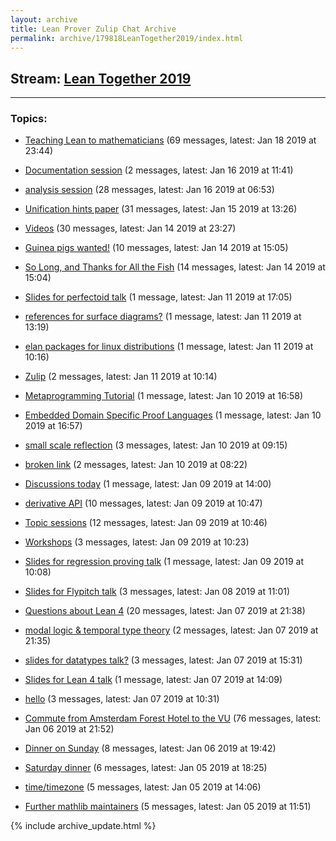 ```yaml
---
layout: archive
title: Lean Prover Zulip Chat Archive
permalink: archive/179818LeanTogether2019/index.html
---
```


## Stream: [Lean Together 2019](https://leanprover-community.github.io/archive/179818LeanTogether2019/index.html)

---

### Topics:

* [Teaching Lean to mathematicians](88047TeachingLeantomathematicians.html) (69 messages, latest: Jan 18 2019 at 23:44)

* [Documentation session](21791Documentationsession.html) (2 messages, latest: Jan 16 2019 at 11:41)

* [analysis session](90889analysissession.html) (28 messages, latest: Jan 16 2019 at 06:53)

* [Unification hints paper](88568Unificationhintspaper.html) (31 messages, latest: Jan 15 2019 at 13:26)

* [Videos](74251Videos.html) (30 messages, latest: Jan 14 2019 at 23:27)

* [Guinea pigs wanted!](44625Guineapigswanted.html) (10 messages, latest: Jan 14 2019 at 15:05)

* [So Long, and Thanks for All the Fish](67846SoLongandThanksforAlltheFish.html) (14 messages, latest: Jan 14 2019 at 15:04)

* [Slides for perfectoid talk](49853Slidesforperfectoidtalk.html) (1 message, latest: Jan 11 2019 at 17:05)

* [references for surface diagrams?](99706referencesforsurfacediagrams.html) (1 message, latest: Jan 11 2019 at 13:19)

* [elan packages for linux distributions](97418elanpackagesforlinuxdistributions.html) (1 message, latest: Jan 11 2019 at 10:16)

* [Zulip](26517Zulip.html) (2 messages, latest: Jan 11 2019 at 10:14)

* [Metaprogramming Tutorial](51967MetaprogrammingTutorial.html) (1 message, latest: Jan 10 2019 at 16:58)

* [Embedded Domain Specific Proof Languages](38246EmbeddedDomainSpecificProofLanguages.html) (1 message, latest: Jan 10 2019 at 16:57)

* [small scale reflection](22669smallscalereflection.html) (3 messages, latest: Jan 10 2019 at 09:15)

* [broken link](09264brokenlink.html) (2 messages, latest: Jan 10 2019 at 08:22)

* [Discussions today](89273Discussionstoday.html) (1 message, latest: Jan 09 2019 at 14:00)

* [derivative API](30286derivativeAPI.html) (10 messages, latest: Jan 09 2019 at 10:47)

* [Topic sessions](20471Topicsessions.html) (12 messages, latest: Jan 09 2019 at 10:46)

* [Workshops](59665Workshops.html) (3 messages, latest: Jan 09 2019 at 10:23)

* [Slides for regression proving talk](35870Slidesforregressionprovingtalk.html) (1 message, latest: Jan 09 2019 at 10:08)

* [Slides for Flypitch talk](08283SlidesforFlypitchtalk.html) (3 messages, latest: Jan 08 2019 at 11:01)

* [Questions about Lean 4](73691QuestionsaboutLean4.html) (20 messages, latest: Jan 07 2019 at 21:38)

* [modal logic & temporal type theory](92067modallogictemporaltypetheory.html) (2 messages, latest: Jan 07 2019 at 21:35)

* [slides for datatypes talk?](51526slidesfordatatypestalk.html) (3 messages, latest: Jan 07 2019 at 15:31)

* [Slides for Lean 4 talk](41996SlidesforLean4talk.html) (1 message, latest: Jan 07 2019 at 14:09)

* [hello](47413hello.html) (3 messages, latest: Jan 07 2019 at 10:31)

* [Commute from Amsterdam Forest Hotel to the VU](19307CommutefromAmsterdamForestHoteltotheVU.html) (76 messages, latest: Jan 06 2019 at 21:52)

* [Dinner on Sunday](35858DinneronSunday.html) (8 messages, latest: Jan 06 2019 at 19:42)

* [Saturday dinner](65678Saturdaydinner.html) (6 messages, latest: Jan 05 2019 at 18:25)

* [time/timezone](32426timetimezone.html) (5 messages, latest: Jan 05 2019 at 14:06)

* [Further mathlib maintainers](36093Furthermathlibmaintainers.html) (5 messages, latest: Jan 05 2019 at 11:51)


{% include archive_update.html %}